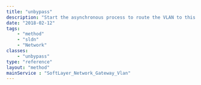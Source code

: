```yaml
---
title: "unbypass"
description: "Start the asynchronous process to route the VLAN to this gateway. "
date: "2018-02-12"
tags:
    - "method"
    - "sldn"
    - "Network"
classes:
    - "unbypass"
type: "reference"
layout: "method"
mainService : "SoftLayer_Network_Gateway_Vlan"
---
```

